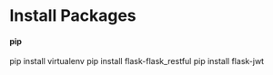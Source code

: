 # Install Packages

#### pip

pip install virtualenv
pip install flask-flask_restful
pip install flask-jwt
